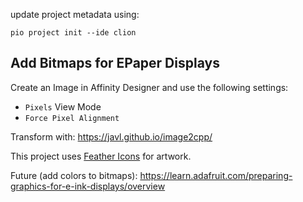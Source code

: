 update project metadata using:
```
pio project init --ide clion
```


## Add Bitmaps for EPaper Displays

Create an Image in Affinity Designer and use the following settings:
- `Pixels` View Mode
- `Force Pixel Alignment`

Transform with:
https://javl.github.io/image2cpp/

This project uses [Feather Icons](https://feathericons.com/) for artwork.

Future (add colors to bitmaps):
https://learn.adafruit.com/preparing-graphics-for-e-ink-displays/overview